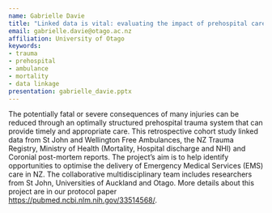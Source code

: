 ```yaml
---
name: Gabrielle Davie
title: "Linked data is vital: evaluating the impact of prehospital care on mortality following major trauma"
email: gabrielle.davie@otago.ac.nz
affiliation: University of Otago
keywords:
- trauma
- prehospital
- ambulance
- mortality
- data linkage
presentation: gabrielle_davie.pptx
---
```


The potentially fatal or severe consequences of many injuries can be reduced through an optimally structured prehospital trauma system that can provide timely and appropriate care. This retrospective cohort study linked data from St John and Wellington Free Ambulances, the NZ Trauma Registry, Ministry of Health (Mortality, Hospital discharge and NHI) and Coronial post-mortem reports. The project’s aim is to help identify opportunities to optimise the delivery of Emergency Medical Services (EMS) care in NZ. The collaborative multidisciplinary team includes researchers from St John, Universities of Auckland and Otago. More details about this project are in our protocol paper https://pubmed.ncbi.nlm.nih.gov/33514568/.
